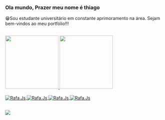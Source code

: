 ### Ola mundo, Prazer meu nome é thiago 
😁Sou estudante universitário em constante aprimoramento na área. Sejam bem-vindos ao meu portfólio!!!

##

<div>
  <a href="https://www.linkedin.com/in/thiago-fraga-49712327b?utm_source=share&utm_campaign=share_via&utm_content=profile&utm_medium=ios_app"/>
    <img height="170em" src="https://github-readme-stats.vercel.app/api?username=ThiagoFraga1&show_icons=true&bg_color=00000000"/>
    <img height="170em" src="https://github-readme-stats.vercel.app/api/top-langs/?username=ThiagoFraga1&hide_progress=true&bg_color=00000000"/>
    
</div>

<div style="display: inline_block"><br>
<img align="center" alt="Rafa.Js" haight="30" width"40 src="https://img.shields.io/badge/HTML5-E34F26?style=for-the-badge&logo=html5&logoColor=white">
<img align="center" alt="Rafa.Js" haight="30" width"40 src="https://img.shields.io/badge/JavaScript-F7DF1E?style=for-the-badge&logo=javascript&logoColor=black">
<img align="center" alt="Rafa.Js" haight="30" width"40 src="https://img.shields.io/badge/CSS3-1572B6?style=for-the-badge&logo=css3&logoColor=white">
<img align="center" alt="Rafa.Js" haight="30" width"40 src="https://img.shields.io/badge/Python-14354C?style=for-the-badge&logo=python&logoColor=white">
</div>

##

<div>
  <a href="https://www.linkedin.com/in/thiago-fraga-49712327b?utm_source=share&utm_campaign=share_via&utm_content=profile&utm_medium=ios_app" target="_blank"><img src="https://img.shields.io/badge/LinkedIn-0077B5?style=for-the-badge&logo=linkedin&logoColor=white">
</div>
